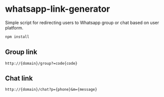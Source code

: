 # whatsapp-link-generator

Simple script for redirecting users to Whatsapp group or chat based on user platform.

```bash
npm install
```

## Group link

`http://{domain}/group?=code{code}`

## Chat link

`http://{domain}/chat?p={phone}&m={message}`
